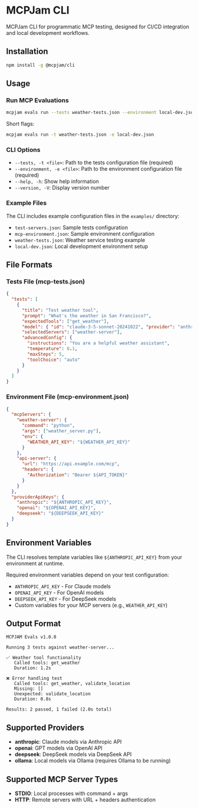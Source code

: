 # MCPJam CLI

MCPJam CLI for programmatic MCP testing, designed for CI/CD integration and local development workflows.

## Installation

```bash
npm install -g @mcpjam/cli
```

## Usage

### Run MCP Evaluations

```bash
mcpjam evals run --tests weather-tests.json --environment local-dev.json
```

Short flags:
```bash
mcpjam evals run -t weather-tests.json -e local-dev.json
```

### CLI Options

- `--tests, -t <file>`: Path to the tests configuration file (required)
- `--environment, -e <file>`: Path to the environment configuration file (required)
- `--help, -h`: Show help information
- `--version, -V`: Display version number

### Example Files

The CLI includes example configuration files in the `examples/` directory:

- `test-servers.json`: Sample tests configuration
- `mcp-environment.json`: Sample environment configuration
- `weather-tests.json`: Weather service testing example
- `local-dev.json`: Local development environment setup

## File Formats

### Tests File (mcp-tests.json)

```json
{
  "tests": [
    {
      "title": "Test weather tool",
      "prompt": "What's the weather in San Francisco?",
      "expectedTools": ["get_weather"],
      "model": { "id": "claude-3-5-sonnet-20241022", "provider": "anthropic" },
      "selectedServers": ["weather-server"],
      "advancedConfig": {
        "instructions": "You are a helpful weather assistant",
        "temperature": 0.1,
        "maxSteps": 5,
        "toolChoice": "auto"
      }
    }
  ]
}
```

### Environment File (mcp-environment.json)

```json
{
  "mcpServers": {
    "weather-server": {
      "command": "python",
      "args": ["weather_server.py"],
      "env": {
        "WEATHER_API_KEY": "${WEATHER_API_KEY}"
      }
    },
    "api-server": {
      "url": "https://api.example.com/mcp",
      "headers": {
        "Authorization": "Bearer ${API_TOKEN}"
      }
    }
  },
  "providerApiKeys": {
    "anthropic": "${ANTHROPIC_API_KEY}",
    "openai": "${OPENAI_API_KEY}",
    "deepseek": "${DEEPSEEK_API_KEY}"
  }
}
```

## Environment Variables

The CLI resolves template variables like `${ANTHROPIC_API_KEY}` from your environment at runtime.

Required environment variables depend on your test configuration:
- `ANTHROPIC_API_KEY` - For Claude models
- `OPENAI_API_KEY` - For OpenAI models  
- `DEEPSEEK_API_KEY` - For DeepSeek models
- Custom variables for your MCP servers (e.g., `WEATHER_API_KEY`)

## Output Format

```
MCPJAM Evals v1.0.0

Running 3 tests against weather-server...

✅ Weather tool functionality
   Called tools: get_weather
   Duration: 1.2s

❌ Error handling test
   Called tools: get_weather, validate_location
   Missing: []
   Unexpected: validate_location
   Duration: 0.8s

Results: 2 passed, 1 failed (2.0s total)
```

## Supported Providers

- **anthropic**: Claude models via Anthropic API
- **openai**: GPT models via OpenAI API
- **deepseek**: DeepSeek models via DeepSeek API
- **ollama**: Local models via Ollama (requires Ollama to be running)

## Supported MCP Server Types

- **STDIO**: Local processes with command + args
- **HTTP**: Remote servers with URL + headers authentication